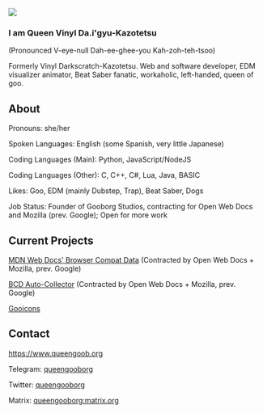 ![](http://www.queengoob.org/static/images/virtualintensity_webposter.jpg)

### I am Queen Vinyl Da.i'gyu-Kazotetsu

(Pronounced V-eye-null Dah-ee-ghee-you Kah-zoh-teh-tsoo)

Formerly Vinyl Darkscratch-Kazotetsu. Web and software developer, EDM visualizer animator, Beat Saber fanatic, workaholic, left-handed, queen of goo.


## About

Pronouns: she/her

Spoken Languages: English (some Spanish, very little Japanese)

Coding Languages (Main): Python, JavaScript/NodeJS

Coding Languages (Other): C, C++, C#, Lua, Java, BASIC

Likes: Goo, EDM (mainly Dubstep, Trap), Beat Saber, Dogs

Job Status: Founder of Gooborg Studios, contracting for Open Web Docs and Mozilla (prev. Google); Open for more work

## Current Projects

[MDN Web Docs' Browser Compat Data](https://github.com/mdn/browser-compat-data) (Contracted by Open Web Docs + Mozilla, prev. Google)

[BCD Auto-Collector](https://github.com/foolip/mdn-bcd-collector) (Contracted by Open Web Docs + Mozilla, prev. Google)

[Gooicons](https://github.com/GooborgStudios/gooicons)

## Contact

https://www.queengoob.org

Telegram: [queengooborg](https://t.me/queengooborg)

Twitter: [queengooborg](https://twitter.com/queengooborg)

Matrix: [queengooborg:matrix.org](https://matrix.to/#/@queengooborg:matrix.org)
